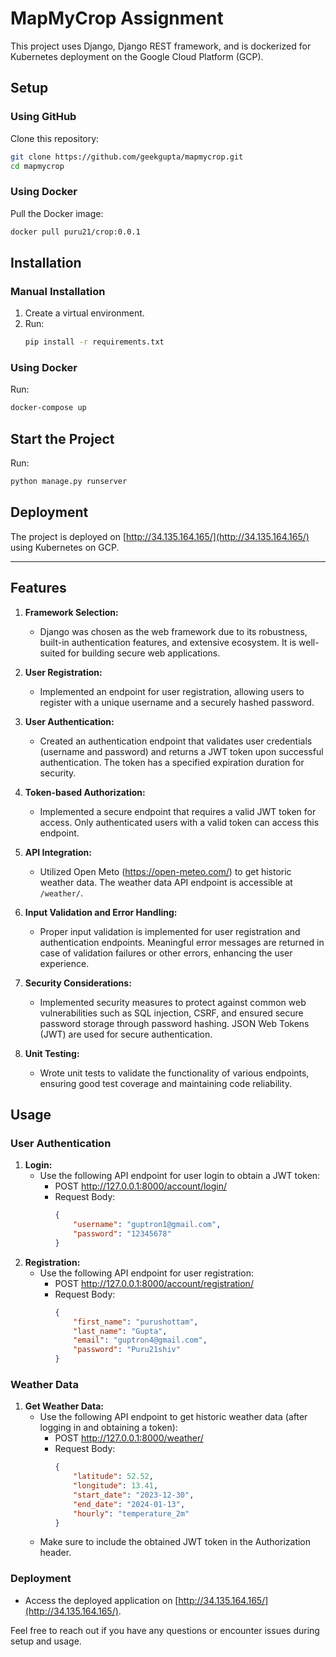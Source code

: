 # MapMyCrop Assignment

This project uses Django, Django REST framework, and is dockerized for Kubernetes deployment on the Google Cloud Platform (GCP).

## Setup

### Using GitHub
Clone this repository:
```bash
git clone https://github.com/geekgupta/mapmycrop.git
cd mapmycrop
```

### Using Docker
Pull the Docker image:
```bash
docker pull puru21/crop:0.0.1
```

## Installation

### Manual Installation
1. Create a virtual environment.
2. Run:
   ```bash
   pip install -r requirements.txt
   ```

### Using Docker
Run:
```bash
docker-compose up
```

## Start the Project
Run:
```bash
python manage.py runserver
```

## Deployment
The project is deployed on [http://34.135.164.165/](http://34.135.164.165/) using Kubernetes on GCP.

---

## Features

1. **Framework Selection:**
   - Django was chosen as the web framework due to its robustness, built-in authentication features, and extensive ecosystem. It is well-suited for building secure web applications.

2. **User Registration:**
   - Implemented an endpoint for user registration, allowing users to register with a unique username and a securely hashed password.

3. **User Authentication:**
   - Created an authentication endpoint that validates user credentials (username and password) and returns a JWT token upon successful authentication. The token has a specified expiration duration for security.

4. **Token-based Authorization:**
   - Implemented a secure endpoint that requires a valid JWT token for access. Only authenticated users with a valid token can access this endpoint.

5. **API Integration:**
   - Utilized Open Meto (https://open-meteo.com/) to get historic weather data. The weather data API endpoint is accessible at `/weather/`.

6. **Input Validation and Error Handling:**
   - Proper input validation is implemented for user registration and authentication endpoints. Meaningful error messages are returned in case of validation failures or other errors, enhancing the user experience.

7. **Security Considerations:**
   - Implemented security measures to protect against common web vulnerabilities such as SQL injection, CSRF, and ensured secure password storage through password hashing. JSON Web Tokens (JWT) are used for secure authentication.

8. **Unit Testing:**
   - Wrote unit tests to validate the functionality of various endpoints, ensuring good test coverage and maintaining code reliability.

## Usage

### User Authentication

1. **Login:**
   - Use the following API endpoint for user login to obtain a JWT token:
     - POST http://127.0.0.1:8000/account/login/
     - Request Body:
       ```json
       {
           "username": "guptron1@gmail.com",
           "password": "12345678"
       }
       ```
2. **Registration:**
   - Use the following API endpoint for user registration:
     - POST http://127.0.0.1:8000/account/registration/
     - Request Body:
       ```json
       {
           "first_name": "purushottam",
           "last_name": "Gupta",
           "email": "guptron4@gmail.com",
           "password": "Puru21shiv"
       }
       ```

### Weather Data

1. **Get Weather Data:**
   - Use the following API endpoint to get historic weather data (after logging in and obtaining a token):
     - POST http://127.0.0.1:8000/weather/
     - Request Body:
       ```json
       {
           "latitude": 52.52,
           "longitude": 13.41,
           "start_date": "2023-12-30",
           "end_date": "2024-01-13",
           "hourly": "temperature_2m"
       }
       ```
   - Make sure to include the obtained JWT token in the Authorization header.

### Deployment

- Access the deployed application on [http://34.135.164.165/](http://34.135.164.165/).

Feel free to reach out if you have any questions or encounter issues during setup and usage.
